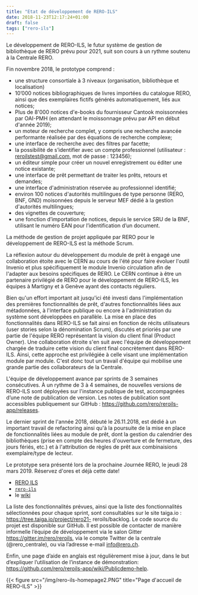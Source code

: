 ```yaml
---
title: "Etat de développement de RERO-ILS"
date: 2018-11-23T12:17:24+01:00
draft: false
tags: ["rero-ils"]
---
```

Le développement de RERO-ILS, le futur système de gestion de bibliothèque de RERO prévu pour 2021, suit son cours à un rythme soutenu à la Centrale RERO.

Fin novembre 2018, le prototype comprend :

- une structure consortiale à 3 niveaux (organisation, bibliothèque et localisation)
- 10’000 notices bibliographiques de livres importées du catalogue RERO, ainsi que des exemplaires fictifs générés automatiquement, liés aux notices;
- Plus de 8'000 notices d'e-books du fournisseur Cantook moissonnées par OAI-PMH (en attendant le moissonnage prévu par API en début d'année 2019);
- un moteur de recherche complet, y compris une recherche avancée performante réalisée par des équations de recherche complexe;
- une interface de recherche avec des filtres par facette;
- la possibilité de s’identifier avec un compte professionnel (utilisateur : reroilstest@gmail.com, mot de passe : 123456);
- un éditeur simple pour créer un nouvel enregistrement ou éditer une notice existante;
- une interface de prêt permettant de traiter les prêts, retours et demandes;
- une interface d'administration réservée au professionnel identifié;
- environ 100 notices d'autorités multilingues de type personne (RERO, BNF, GND) moisonnées depuis le serveur MEF dédié à la gestion d'autorités multilingues;
- des vignettes de couverture;
- une fonction d’importation de notices, depuis le service SRU de la BNF, utilisant le numéro EAN pour l’identification d’un document.

La méthode de gestion de projet appliquée par RERO pour le développement de RERO-ILS est la méthode Scrum.

La réflexion autour du développement du module de prêt à engagé une collaboration étoite avec le CERN au cours de l'été pour faire évoluer l'outil Invenio et plus spécifiquement le module Invenio circulation afin de l'adapter aux besoins spécifiques de RERO. Le CERN continue à être un partenaire privilégié de RERO pour le développement de RERO-ILS, les équipes à Martigny et à Genève ayant des contacts réguliers.

Bien qu'un effort important ait jusqu'ici été investi dans l'implémentation des premières fonctionnalités de prêt, d'autres fonctionnalités liées aux métadonnées, à l'interface publique ou encore à l'administration du système sont développées en parallèle. La mise en place des fonctionnalités dans RERO-ILS se fait ainsi en fonction de récits utilisateurs (user stories selon la dénomination Scrum), discutés et prioriés par une partie de l'équipe RERO représentant la vision du client final (Product Owner). Une collaboration étroite s'en suit avec l'équipe de développement chargée de traduire cette vision du client final concrètement dans RERO-ILS. Ainsi, cette approche est privilégiée à celle visant une implémentation module par module. C'est donc tout un travail d'équipe qui mobilise une grande partie des collaborateurs de la Centrale.

L'équipe de développement avance par sprints de 3 semaines consécutives. À un rythme de 3 à 4 semaines, de nouvelles versions de RERO-ILS sont déployées sur l'instance publique de test, accompagnées d’une note de publication de version. Les notes de publication sont accessibles publiquement sur GitHub : https://github.com/rero/reroils-app/releases.

Le dernier sprint de l'année 2018, débuté le 26.11.2018, est dédié à un important travail de refactoring ainsi qu'à la poursuite de la mise en place de fonctionnalités liées au module de prêt, dont la gestion du calendrier des bibliothèques (prise en compte des heures d'ouverture et de fermeture, des jours fériés, etc.) et à l'attribution de règles de prêt aux combinaisions exemplaire/type de lecteur.

Le prototype sera présenté lors de la prochaine Journée RERO, le jeudi 28 mars 2019. Réservez d'ores et déjà cette date!

- [RERO ILS](https://ils.test.rero.ch 'Le site démo de RERO ILS')
- <i class="fab fa-github"></i> [`rero-ils`](https://github.com/rero/rero-ils 'Le projet rero-ils sur GitHub')
- le [wiki](https://github.com/rero/rero-ils/wiki 'Le wiki de RERO ILS')

La liste des fonctionnalités prévues, ainsi que la liste des fonctionnalités sélectionnées pour
chaque sprint, sont consultables sur le site taiga.io : https://tree.taiga.io/project/rero21-
reroils/backlog.
Le code source du projet est disponible sur GitHub.
Il est possible de contacter de manière informelle l’équipe de développement via le salon Gitter
https://gitter.im/rero/reroils, via le compte Twitter de la centrale (@rero_centrale), ou via
l’adresse e-mail info@rero.ch.

Enfin, une page d’aide en anglais est régulièrement mise à jour, dans le but d’expliquer
l’utilisation de l’instance de démonstration: https://github.com/rero/reroils-app/wiki/Publicdemo-help.

{{< figure src="/img/rero-ils-homepage2.PNG" title="Page d'accueil de RERO-ILS" >}}
